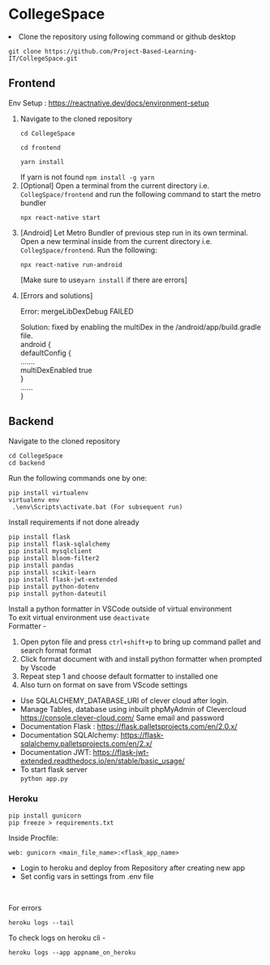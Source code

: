 

# CollegeSpace

<li>
Clone the repository using following command or github desktop
<p><code>git clone https://github.com/Project-Based-Learning-IT/CollegeSpace.git</code></p>
</li>

## Frontend

Env Setup : https://reactnative.dev/docs/environment-setup
<ol>
<li>
Navigate to the cloned repository
<p><code>cd CollegeSpace</code></p>
<p><code>cd frontend</code></p>
<p><code>yarn install</code></p>
If yarn is not found <code>npm install -g yarn</code>
</li>
<li>
[Optional]
Open a terminal from the current directory i.e. <code>CollegSpace/frontend</code> and run the following command to start the metro bundler
<p><code>npx react-native start</code></p>
</li>
<li>
[Android] Let Metro Bundler of previous step run in its own terminal. Open a new terminal inside from the current directory i.e. <code>CollegSpace/frontend</code>. Run the following:
<p><code>npx react-native run-android</code></p>
    <p>[Make sure to use<code>yarn install</code> if there are errors]</p>
  </li>
  <li>
  [Errors and solutions]
  <p>Error: mergeLibDexDebug FAILED </p>
  <p>Solution: fixed by enabling the multiDex in the /android/app/build.gradle file.
  <br /> 
  android { <br /> 
    defaultConfig { <br /> 
    ....... <br /> 
    multiDexEnabled true <br /> 
  } <br /> 
  ......<br /> 
}</p>
</ol>


## Backend

Navigate to the cloned repository

	cd CollegeSpace
	cd backend
Run the following commands one by one: 

    pip install virtualenv
	virtualenv env 
	 .\env\Scripts\activate.bat (For subsequent run)
Install requirements if not done already

    pip install flask
    pip install flask-sqlalchemy
    pip install mysqlclient
    pip install bloom-filter2
    pip install pandas
    pip install scikit-learn
    pip install flask-jwt-extended
    pip install python-dotenv
    pip install python-dateutil
 Install a python formatter in VSCode outside of virtual environment
 <br>
 To exit virtual environment use `deactivate`
 <br>
 Formatter - 
 1. Open pyton file and press `ctrl+shift+p` to bring up command pallet and search format format
 2. Click format document with and install python formatter when prompted by Vscode
 3. Repeat step 1 and choose default formatter to installed one
 4.  Also turn on format on save from VScode settings

    
* Use SQLALCHEMY_DATABASE_URI of clever cloud after login.
* Manage Tables, database using inbuilt phpMyAdmin of Clevercloud
https://console.clever-cloud.com/
Same email and password
* Documentation Flask : https://flask.palletsprojects.com/en/2.0.x/
* Documentation SQLAlchemy: https://flask-sqlalchemy.palletsprojects.com/en/2.x/
* Documentation JWT: https://flask-jwt-extended.readthedocs.io/en/stable/basic_usage/
* To start flask server <br>
`python app.py`

### Heroku

    pip install gunicorn
    pip freeze > requirements.txt
Inside Procfile:

    web: gunicorn <main_file_name>:<flask_app_name>

* Login to heroku and deploy from Repository after creating new app
* Set config vars in settings from .env file
<br>

For errors

    heroku logs --tail

To check logs on heroku cli - 

    heroku logs --app appname_on_heroku


